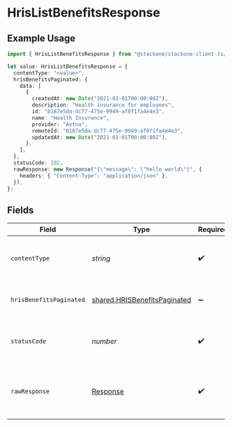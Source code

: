 # HrisListBenefitsResponse

## Example Usage

```typescript
import { HrisListBenefitsResponse } from "@stackone/stackone-client-ts/sdk/models/operations";

let value: HrisListBenefitsResponse = {
  contentType: "<value>",
  hrisBenefitsPaginated: {
    data: [
      {
        createdAt: new Date("2021-01-01T00:00:00Z"),
        description: "Health insurance for employees",
        id: "8187e5da-dc77-475e-9949-af0f1fa4e4e3",
        name: "Health Insurance",
        provider: "Aetna",
        remoteId: "8187e5da-dc77-475e-9949-af0f1fa4e4e3",
        updatedAt: new Date("2021-01-01T00:00:00Z"),
      },
    ],
  },
  statusCode: 102,
  rawResponse: new Response("{\"message\": \"hello world\"}", {
    headers: { "Content-Type": "application/json" },
  }),
};
```

## Fields

| Field                                                                               | Type                                                                                | Required                                                                            | Description                                                                         |
| ----------------------------------------------------------------------------------- | ----------------------------------------------------------------------------------- | ----------------------------------------------------------------------------------- | ----------------------------------------------------------------------------------- |
| `contentType`                                                                       | *string*                                                                            | :heavy_check_mark:                                                                  | HTTP response content type for this operation                                       |
| `hrisBenefitsPaginated`                                                             | [shared.HRISBenefitsPaginated](../../../sdk/models/shared/hrisbenefitspaginated.md) | :heavy_minus_sign:                                                                  | The list of Benefits was retrieved.                                                 |
| `statusCode`                                                                        | *number*                                                                            | :heavy_check_mark:                                                                  | HTTP response status code for this operation                                        |
| `rawResponse`                                                                       | [Response](https://developer.mozilla.org/en-US/docs/Web/API/Response)               | :heavy_check_mark:                                                                  | Raw HTTP response; suitable for custom response parsing                             |